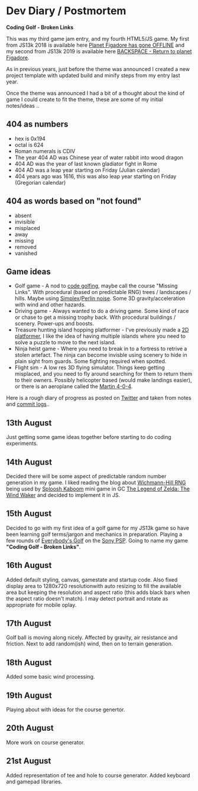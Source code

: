 # Dev Diary / Postmortem

**Coding Golf - Broken Links**

This was my third game jam entry, and my fourth HTML5/JS game. My first from JS13k 2018 is available here [Planet Figadore has gone OFFLINE](https://github.com/picosonic/js13k-2018) and my second from JS13k 2019 is available here [BACKSPACE - Return to planet Figadore](https://github.com/picosonic/js13k-2019).

As in previous years, just before the theme was announced I created a new project template with updated build and minify steps from my entry last year.

Once the theme was announced I had a bit of a thought about the kind of game I could create to fit the theme, these are some of my initial notes/ideas ..

404 as numbers
--------------
* hex is 0x194
* octal is 624
* Roman numerals is CDIV
* The year 404 AD was Chinese year of water rabbit into wood dragon
* 404 AD was the year of last known gladiator fight in Rome
* 404 AD was a leap year starting on Friday (Julian calendar)
* 404 years ago was 1616, this was also leap year starting on Friday (Gregorian calendar)

404 as words based on "not found"
---------------------------------
* absent
* invisible
* misplaced
* away
* missing
* removed
* vanished

Game ideas
----------
* Golf game - A nod to [code golfing](https://en.wikipedia.org/wiki/Code_golf), maybe call the course "Missing Links". With procedural (based on predictable RNG) trees / landscapes / hills. Maybe using [Simplex](https://en.wikipedia.org/wiki/Simplex_noise)/[Perlin noise](https://en.wikipedia.org/wiki/Perlin_noise). Some 3D gravity/acceleration with wind and other hazards.
* Driving game - Always wanted to do a driving game. Some kind of race or chase to get a missing trophy back. With procedural buildings / scenery. Power-ups and boosts.
* Treasure hunting island hopping platformer - I've previously made a [2D platformer](https://github.com/picosonic/js13k-2018), I like the idea of having multiple islands where you need to solve a puzzle to move to the next island. 
* Ninja heist game - Where you need to break in to a fortress to retrive a stolen artefact. The ninja can become invisble using scenery to hide in plain sight from guards. Some fighting required when spotted.
* Flight sim - A low res 3D flying simulator. Things keep getting misplaced, and you need to fly around searching for them to return them to their owners. Possibly helicopter based (would make landings easier), or there is an aeroplane called the [Martin 4-0-4](https://en.wikipedia.org/wiki/Martin_4-0-4).

Here is a rough diary of progress as posted on [Twitter](https://twitter.com/femtosonic) and taken from notes and [commit logs](https://github.com/picosonic/js13k-2020/commits/)..

13th August
-----------
Just getting some game ideas together before starting to do coding experiments.

14th August
-----------
Decided there will be some aspect of predictable random number generation in my game. I liked reading the blog about [Wichmann-Hill RNG](https://en.wikipedia.org/wiki/Wichmann%E2%80%93Hill) being used by [Sploosh Kaboom](https://www.youtube.com/watch?v=1hs451PfFzQ) mini game in GC [The Legend of Zelda: The Wind Waker](https://en.wikipedia.org/wiki/The_Legend_of_Zelda:_The_Wind_Waker) and decided to implement it in JS.

15th August
-----------
Decided to go with my first idea of a golf game for my JS13k game so have been learning golf terms/jargon and mechanics in preparation. Playing a few rounds of [Everybody's Golf](https://en.wikipedia.org/wiki/Everybody%27s_Golf_Portable) on the [Sony PSP](https://en.wikipedia.org/wiki/PlayStation_Portable). Going to name my game **"Coding Golf - Broken Links"**.

16th August
-----------
Added default styling, canvas, gamestate and startup code. Also fixed display area to 1280x720 resolutionwith auto resizing to fill the available area but keeping the resolution and aspect ratio (this adds black bars when the aspect ratio doesn't match). I may detect portrait and rotate as appropriate for mobile oplay.

17th August
-----------
Golf ball is moving along nicely. Affected by gravity, air resistance and friction. Next to add random(ish) wind, then on to terrain generation.

18th August
-----------
Added some basic wind processing.

19th August
-----------
Playing about with ideas for the course genertor.

20th August
-----------
More work on course generator.

21st August
-----------
Added representation of tee and hole to course generator. Added keyboard and gamepad libraries.
